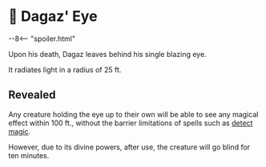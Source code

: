 # 🔐 Dagaz' Eye

--8<-- "spoiler.html"

Upon his death, Dagaz leaves behind his single blazing eye.

It radiates light in a radius of 25 ft.

## Revealed

Any creature holding the eye up to their own will be able to see any magical effect within 100 ft., without the barrier limitations of spells such as [detect magic](https://roll20.net/compendium/dnd5e/Detect%20Magic).

However, due to its divine powers, after use, the creature will go blind for ten minutes.
